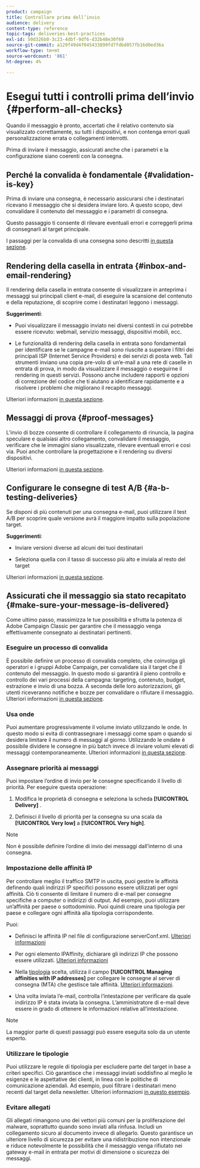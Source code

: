 ```yaml
---
product: campaign
title: Controllare prima dell’invio
audience: delivery
content-type: reference
topic-tags: deliveries-best-practices
exl-id: 50d326b0-3c23-4dbf-9df6-d32b48e30f69
source-git-commit: a129f49d4f045433899fd7fdbd057fb16d0ed36a
workflow-type: tm+mt
source-wordcount: '861'
ht-degree: 4%

---
```


# Esegui tutti i controlli prima dell’invio {#perform-all-checks}

Quando il messaggio è pronto, accertati che il relativo contenuto sia visualizzato correttamente, su tutti i dispositivi, e non contenga errori quali personalizzazione errata o collegamenti interrotti.

Prima di inviare il messaggio, assicurati anche che i parametri e la configurazione siano coerenti con la consegna.

## Perché la convalida è fondamentale {#validation-is-key}

Prima di inviare una consegna, è necessario assicurarsi che i destinatari ricevano il messaggio che si desidera inviare loro. A questo scopo, devi convalidare il contenuto del messaggio e i parametri di consegna.

Questo passaggio ti consente di rilevare eventuali errori e correggerli prima di consegnarli al target principale.

I passaggi per la convalida di una consegna sono descritti [in questa sezione](steps-validating-the-delivery.md).

## Rendering della casella in entrata {#inbox-and-email-rendering}

Il rendering della casella in entrata consente di visualizzare in anteprima i messaggi sui principali client e-mail, di eseguire la scansione del contenuto e della reputazione, di scoprire come i destinatari leggono i messaggi.

**Suggerimenti**:

* Puoi visualizzare il messaggio inviato nei diversi contesti in cui potrebbe essere ricevuto: webmail, servizio messaggi, dispositivi mobili, ecc.

* Le funzionalità di rendering della casella in entrata sono fondamentali per identificare se le campagne e-mail sono riuscite a superare i filtri dei principali ISP (Internet Service Providers) e dei servizi di posta web. Tali strumenti inviano una copia pre-volo di un’e-mail a una rete di caselle in entrata di prova, in modo da visualizzare il messaggio o eseguirne il rendering in questi servizi. Possono anche includere rapporti e opzioni di correzione del codice che ti aiutano a identificare rapidamente e a risolvere i problemi che migliorano il recapito messaggi.

Ulteriori informazioni [in questa sezione](inbox-rendering.md).

## Messaggi di prova {#proof-messages}

L’invio di bozze consente di controllare il collegamento di rinuncia, la pagina speculare e qualsiasi altro collegamento, convalidare il messaggio, verificare che le immagini siano visualizzate, rilevare eventuali errori e così via. Puoi anche controllare la progettazione e il rendering su diversi dispositivi.

Ulteriori informazioni [in questa sezione](steps-validating-the-delivery.md#sending-a-proof).

## Configurare le consegne di test A/B {#a-b-testing-deliveries}

Se disponi di più contenuti per una consegna e-mail, puoi utilizzare il test A/B per scoprire quale versione avrà il maggiore impatto sulla popolazione target.

**Suggerimenti**:

* Inviare versioni diverse ad alcuni dei tuoi destinatari

* Seleziona quella con il tasso di successo più alto e inviala al resto del target

Ulteriori informazioni [in questa sezione](get-started-a-b-testing.md).

## Assicurati che il messaggio sia stato recapitato {#make-sure-your-message-is-delivered}

Come ultimo passo, massimizza le tue possibilità e sfrutta la potenza di Adobe Campaign Classic per garantire che il messaggio venga effettivamente consegnato ai destinatari pertinenti.

### Eseguire un processo di convalida

È possibile definire un processo di convalida completo, che coinvolga gli operatori e i gruppi Adobe Campaign, per convalidare sia il target che il contenuto del messaggio. In questo modo si garantirà il pieno controllo e controllo dei vari processi della campagna: targeting, contenuto, budget, estrazione e invio di una bozza. A seconda delle loro autorizzazioni, gli utenti riceveranno notifiche e bozze per convalidare o rifiutare il messaggio. Ulteriori informazioni [in questa sezione](../../campaign/using/marketing-campaign-approval.md).

### Usa onde

Puoi aumentare progressivamente il volume inviato utilizzando le onde. In questo modo si evita di contrassegnare i messaggi come spam o quando si desidera limitare il numero di messaggi al giorno. Utilizzando le ondate è possibile dividere le consegne in più batch invece di inviare volumi elevati di messaggi contemporaneamente. Ulteriori informazioni [in questa sezione](steps-sending-the-delivery.md#sending-using-multiple-waves).

### Assegnare priorità ai messaggi

Puoi impostare l’ordine di invio per le consegne specificando il livello di priorità. Per eseguire questa operazione:

1. Modifica le proprietà di consegna e seleziona la scheda **[!UICONTROL Delivery]** .

1. Definisci il livello di priorità per la consegna su una scala da **[!UICONTROL Very low]** a **[!UICONTROL Very high]**.

>[!NOTE]
>
>Non è possibile definire l’ordine di invio dei messaggi dall’interno di una consegna.

### Impostazione delle affinità IP

Per controllare meglio il traffico SMTP in uscita, puoi gestire le affinità definendo quali indirizzi IP specifici possono essere utilizzati per ogni affinità. Ciò ti consente di limitare il numero di e-mail per consegne specifiche a computer o indirizzi di output. Ad esempio, puoi utilizzare un’affinità per paese o sottodominio. Puoi quindi creare una tipologia per paese e collegare ogni affinità alla tipologia corrispondente.

Puoi:

* Definisci le affinità IP nel file di configurazione serverConf.xml. [Ulteriori informazioni](../../installation/using/configuring-campaign-server.md#managing-outbound-smtp-traffic-with-affinities)

* Per ogni elemento IPAffinity, dichiarare gli indirizzi IP che possono essere utilizzati. [Ulteriori informazioni](../../installation/using/email-deliverability.md#list-of-ip-addresses-to-use)

* Nella [tipologia](../../campaign/using/about-campaign-typologies.md) scelta, utilizza il campo **[!UICONTROL Managing affinities with IP addresses]** per collegare le consegne al server di consegna (MTA) che gestisce tale affinità. [Ulteriori informazioni](../../campaign/using/applying-rules.md#control-outgoing-smtp-traffic).

* Una volta inviata l’e-mail, controlla l’intestazione per verificare da quale indirizzo IP è stata inviata la consegna. L’amministratore di e-mail deve essere in grado di ottenere le informazioni relative all’intestazione.

>[!NOTE]
>
>La maggior parte di questi passaggi può essere eseguita solo da un utente esperto.

### Utilizzare le tipologie

Puoi utilizzare le regole di tipologia per escludere parte del target in base a criteri specifici. Ciò garantisce che i messaggi inviati soddisfino al meglio le esigenze e le aspettative dei clienti, in linea con le politiche di comunicazione aziendali. Ad esempio, puoi filtrare i destinatari meno recenti dal target della newsletter. Ulteriori informazioni [in questo esempio](../../campaign/using/filtering-rules.md).

### Evitare allegati

Gli allegati rimangono uno dei vettori più comuni per la proliferazione del malware, soprattutto quando sono inviati alla rinfusa. Includi un collegamento sicuro al documento invece di allegarlo. Questo garantisce un ulteriore livello di sicurezza per evitare una ridistribuzione non intenzionale e riduce notevolmente le possibilità che il messaggio venga rifiutato nei gateway e-mail in entrata per motivi di dimensione o sicurezza dei messaggi.

